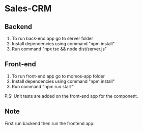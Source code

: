 # Sales-CRM


## Backend

1. To run back-end app go to server folder
2. Install dependencies using command "npm install"
3. Run command "npx tsc && node dist/server.js"


## Front-end

1. To run front-end app go to momos-app folder
2. Install dependencies using command "npm install"
3. Run command "npm run start"

P.S: Unit tests are added on the front-end app for the component.


## Note

First run backend then run the frontend app.
